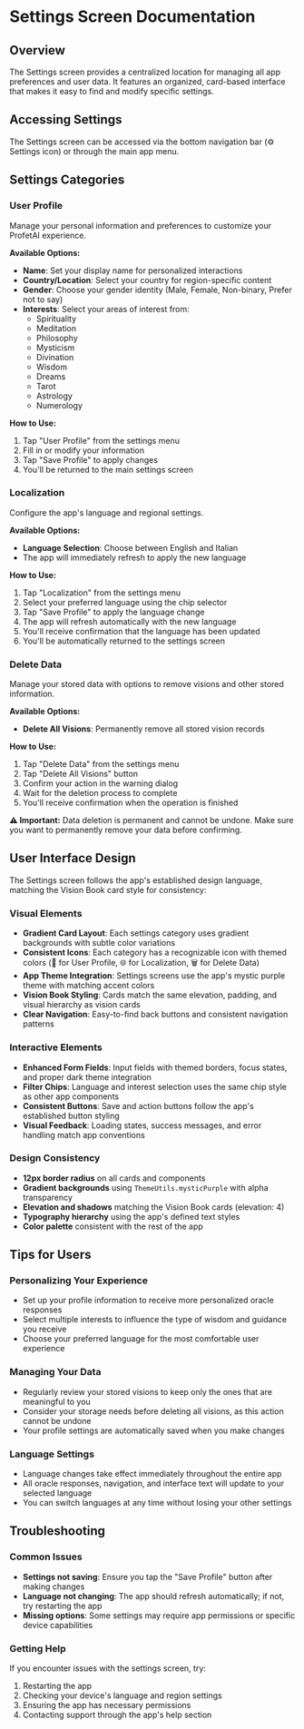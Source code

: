 # Settings Screen Documentation

## Overview

The Settings screen provides a centralized location for managing all app preferences and user data. It features an organized, card-based interface that makes it easy to find and modify specific settings.

## Accessing Settings

The Settings screen can be accessed via the bottom navigation bar (⚙️ Settings icon) or through the main app menu.

## Settings Categories

### User Profile

Manage your personal information and preferences to customize your ProfetAI experience.

**Available Options:**

- **Name**: Set your display name for personalized interactions
- **Country/Location**: Select your country for region-specific content
- **Gender**: Choose your gender identity (Male, Female, Non-binary, Prefer not to say)
- **Interests**: Select your areas of interest from:
  - Spirituality
  - Meditation
  - Philosophy
  - Mysticism
  - Divination
  - Wisdom
  - Dreams
  - Tarot
  - Astrology
  - Numerology

**How to Use:**

1. Tap "User Profile" from the settings menu
2. Fill in or modify your information
3. Tap "Save Profile" to apply changes
4. You'll be returned to the main settings screen

### Localization

Configure the app's language and regional settings.

**Available Options:**

- **Language Selection**: Choose between English and Italian
- The app will immediately refresh to apply the new language

**How to Use:**

1. Tap "Localization" from the settings menu
2. Select your preferred language using the chip selector
3. Tap "Save Profile" to apply the language change
4. The app will refresh automatically with the new language
5. You'll receive confirmation that the language has been updated
6. You'll be automatically returned to the settings screen

### Delete Data

Manage your stored data with options to remove visions and other stored information.

**Available Options:**

- **Delete All Visions**: Permanently remove all stored vision records

**How to Use:**

1. Tap "Delete Data" from the settings menu
2. Tap "Delete All Visions" button
3. Confirm your action in the warning dialog
4. Wait for the deletion process to complete
5. You'll receive confirmation when the operation is finished

**⚠️ Important:** Data deletion is permanent and cannot be undone. Make sure you want to permanently remove your data before confirming.

## User Interface Design

The Settings screen follows the app's established design language, matching the Vision Book card style for consistency:

### Visual Elements

- **Gradient Card Layout**: Each settings category uses gradient backgrounds with subtle color variations
- **Consistent Icons**: Each category has a recognizable icon with themed colors (👤 for User Profile, 🌐 for Localization, 🗑️ for Delete Data)
- **App Theme Integration**: Settings screens use the app's mystic purple theme with matching accent colors
- **Vision Book Styling**: Cards match the same elevation, padding, and visual hierarchy as vision cards
- **Clear Navigation**: Easy-to-find back buttons and consistent navigation patterns

### Interactive Elements

- **Enhanced Form Fields**: Input fields with themed borders, focus states, and proper dark theme integration
- **Filter Chips**: Language and interest selection uses the same chip style as other app components
- **Consistent Buttons**: Save and action buttons follow the app's established button styling
- **Visual Feedback**: Loading states, success messages, and error handling match app conventions

### Design Consistency

- **12px border radius** on all cards and components
- **Gradient backgrounds** using `ThemeUtils.mysticPurple` with alpha transparency
- **Elevation and shadows** matching the Vision Book cards (elevation: 4)
- **Typography hierarchy** using the app's defined text styles
- **Color palette** consistent with the rest of the app

## Tips for Users

### Personalizing Your Experience

- Set up your profile information to receive more personalized oracle responses
- Select multiple interests to influence the type of wisdom and guidance you receive
- Choose your preferred language for the most comfortable user experience

### Managing Your Data

- Regularly review your stored visions to keep only the ones that are meaningful to you
- Consider your storage needs before deleting all visions, as this action cannot be undone
- Your profile settings are automatically saved when you make changes

### Language Settings

- Language changes take effect immediately throughout the entire app
- All oracle responses, navigation, and interface text will update to your selected language
- You can switch languages at any time without losing your other settings

## Troubleshooting

### Common Issues

- **Settings not saving**: Ensure you tap the "Save Profile" button after making changes
- **Language not changing**: The app should refresh automatically; if not, try restarting the app
- **Missing options**: Some settings may require app permissions or specific device capabilities

### Getting Help

If you encounter issues with the settings screen, try:

1. Restarting the app
2. Checking your device's language and region settings
3. Ensuring the app has necessary permissions
4. Contacting support through the app's help section
